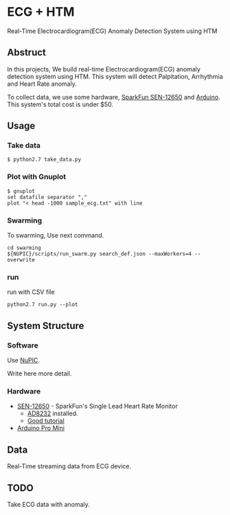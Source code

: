 # ECG + HTM

Real-Time Electrocardiogram(ECG) Anomaly Detection System using HTM

## Abstruct

In this projects, We build real-time Electrocardiogram(ECG) anomaly detection system using HTM.
This system will detect Palpitation, Arrhythmia and Heart Rate anomaly.

To collect data, we use some hardware, 
[SparkFun SEN-12650](https://www.sparkfun.com/products/12650) and [Arduino](https://www.arduino.cc/). 
This system's total cost is under $50.

## Usage

### Take data

```
$ python2.7 take_data.py
```

### Plot with Gnuplot

```
$ gnuplot
set datafile separator ","
plot "< head -1000 sample_ecg.txt" with line
```

### Swarming

To swarming, Use next command.
```
cd swarming
${NUPIC}/scripts/run_swarm.py search_def.json --maxWorkers=4 --overwrite
```

### run

run with CSV file

```
python2.7 run.py --plot
```

## System Structure

### Software

Use [NuPIC](https://github.com/numenta/nupic).

Write here more detail.

### Hardware

* [SEN-12650](https://www.sparkfun.com/products/12650) - SparkFun's Single Lead Heart Rate Monitor
	* [AD8232](http://www.analog.com/en/products/application-specific/medical/ecg/ad8232.html) installed.
	* [Good tutorial](https://learn.sparkfun.com/tutorials/ad8232-heart-rate-monitor-hookup-guide/connecting-the-hardware)
* [Arduino Pro Mini](https://www.arduino.cc/en/Main/ArduinoBoardProMini) 

## Data

Real-Time streaming data from ECG device.

## TODO

Take ECG data with anomaly.
